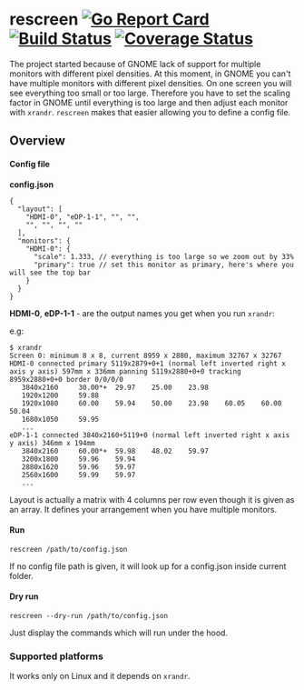 # rescreen [![Go Report Card](https://goreportcard.com/badge/github.com/vcraescu/rescreen)](https://goreportcard.com/report/github.com/vcraescu/rescreen) [![Build Status](https://travis-ci.com/vcraescu/rescreen.svg?branch=master)](https://travis-ci.com/vcraescu/rescreen) [![Coverage Status](https://coveralls.io/repos/github/vcraescu/rescreen/badge.svg?branch=master)](https://coveralls.io/github/vcraescu/rescreen?branch=master)

The project started because of GNOME lack of support for multiple monitors with different pixel densities. At this moment, 
in GNOME you can't have multiple monitors with different pixel densities. On one screen you will see everything too small 
or too large. Therefore you have to set the scaling factor in GNOME until everything is too large and then adjust each 
monitor with `xrandr`. `rescreen` makes that easier allowing you to define a config file. 

## Overview

#### Config file

**config.json**
```
{
  "layout": [
    "HDMI-0", "eDP-1-1", "", "",
    "", "", "", ""
  ],
  "monitors": {
    "HDMI-0": {
      "scale": 1.333, // everything is too large so we zoom out by 33%
      "primary": true // set this monitor as primary, here's where you will see the top bar
    }
  }
}
```

**HDMI-0**, **eDP-1-1** - are the output names you get when you run `xrandr`:

e.g:

```
$ xrandr
Screen 0: minimum 8 x 8, current 8959 x 2880, maximum 32767 x 32767                                                                                                                                                       
HDMI-0 connected primary 5119x2879+0+1 (normal left inverted right x axis y axis) 597mm x 336mm panning 5119x2880+0+0 tracking 8959x2880+0+0 border 0/0/0/0                                                               
   3840x2160     30.00*+  29.97    25.00    23.98                                                                                                                                                                         
   1920x1200     59.88                                                                                                                                                                                                    
   1920x1080     60.00    59.94    50.00    23.98    60.05    60.00    50.04                                                                                                                                              
   1680x1050     59.95                                                                                                                                                                                                    
   ...
eDP-1-1 connected 3840x2160+5119+0 (normal left inverted right x axis y axis) 346mm x 194mm
   3840x2160     60.00*+  59.98    48.02    59.97
   3200x1800     59.96    59.94
   2880x1620     59.96    59.97
   2560x1600     59.99    59.97
   ...
```

Layout is actually a matrix with 4 columns per row even though it is given as an array. It defines your arrangement 
when you have multiple monitors.

#### Run

`rescreen /path/to/config.json`

If no config file path is given, it will look up for a config.json inside current folder.

#### Dry run

`rescreen --dry-run /path/to/config.json`

Just display the commands which will run under the hood.

### Supported platforms

It works only on Linux and it depends on `xrandr`.
